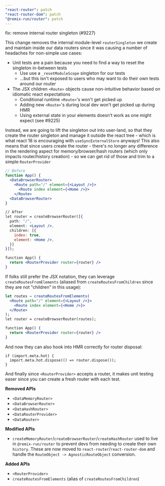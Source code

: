 ```yaml
---
"react-router": patch
"react-router-dom": patch
"@remix-run/router": patch
---
```


fix: remove internal router singleton (#9227)

This change removes the internal module-level `routerSingleton` we create and maintain inside our data routers since it was causing a number of headaches for non-simple use cases:

- Unit tests are a pain because you need to find a way to reset the singleton in-between tests
  - Use use a `_resetModuleScope` singleton for our tests
  - ...but this isn't exposed to users who may want to do their own tests around our router
- The JSX children `<Route>` objects cause non-intuitive behavior based on idiomatic react expectations
  - Conditional runtime `<Route>`'s won't get picked up
  - Adding new `<Route>`'s during local dev won't get picked up during HMR
  - Using external state in your elements doesn't work as one might expect (see #9225)

Instead, we are going to lift the singleton out into user-land, so that they create the router singleton and manage it outside the react tree - which is what react 18 is encouraging with `useSyncExternalStore` anyways! This also means that since users create the router - there's no longer any difference in the rendering aspect for memory/browser/hash routers (which only impacts router/history creation) - so we can get rid of those and trim to a simple `RouterProvider`

```jsx
// Before
function App() {
  <DataBrowserRouter>
    <Route path="/" element={<Layout />}>
      <Route index element={<Home />}>
    </Route>
  <DataBrowserRouter>
}

// After
let router = createBrowserRouter([{
  path: "/",
  element: <Layout />,
  children: [{
    index: true,
    element: <Home />,
  }]
}]);

function App() {
  return <RouterProvider router={router} />
}
```

If folks still prefer the JSX notation, they can leverage `createRoutesFromElements` (aliased from `createRoutesFromChildren` since they are not "children" in this usage):

```jsx
let routes = createRoutesFromElements(
  <Route path="/" element={<Layout />}>
    <Route index element={<Home />}>
  </Route>
);
let router = createBrowserRouter(routes);

function App() {
  return <RouterProvider router={router} />
}
```

And now they can also hook into HMR correctly for router disposal:

```
if (import.meta.hot) {
  import.meta.hot.dispose(() => router.dispose());
}
```

And finally since `<RouterProvider>` accepts a router, it makes unit testing easer since you can create a fresh router with each test.

**Removed APIs**

- `<DataMemoryRouter>`
- `<DataBrowserRouter>`
- `<DataHashRouter>`
- `<DataRouterProvider>`
- `<DataRouter>`

**Modified APIs**

- `createMemoryRouter`/`createBrowserRouter`/`createHashRouter` used to live in `@remix-run/router` to prevent devs from needing to create their own `history`. These are now moved to `react-router`/`react-router-dom` and handle the `RouteObject -> AgnosticRouteObject` conversion.

**Added APIs**

- `<RouterProvider>`
- `createRoutesFromElements` (alias of `createRoutesFromChildren`)
